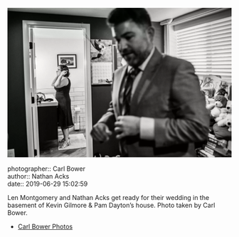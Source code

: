 ![Len Montgomery and Nathan Acks get ready for their wedding](assets/2019-06-29-set-1-the-ceremony-01.webp)

photographer:: Carl Bower  
author:: Nathan Acks  
date:: 2019-06-29 15:02:59

Len Montgomery and Nathan Acks get ready for their wedding in the basement of Kevin Gilmore & Pam Dayton’s house. Photo taken by Carl Bower.

* [Carl Bower Photos](https://carlbowerphotos.com)
